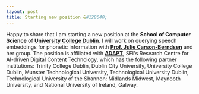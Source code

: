 ```yaml
---
layout: post
title: Starting new position &#128640;
---
```


Happy to share that I am starting a new position at the <strong>School of Computer Science</strong> of <strong><a href="https://www.ucd.ie/" target="_blank" rel="noopener">University College Dublin</a></strong>.
I will work on querying speech embeddings for phonetic information with <strong><a href="https://people.ucd.ie/julie.berndsen" target="_blank" rel="noopener">Prof. Julie Carson-Berndsen</a></strong> and her group. 
The position is affiliated with <strong><a href="https://www.adaptcentre.ie/" target="_blank" rel="noopener">ADAPT</a></strong>, SFI's Research Centre for AI-driven Digital Content Technology, which has the following partner institutions: Trinity College Dublin, Dublin City University, University College Dublin, Munster Technological University, Technological University Dublin, Technological University of the Shannon: Midlands Midwest, Maynooth University, and National University of Ireland, Galway.
